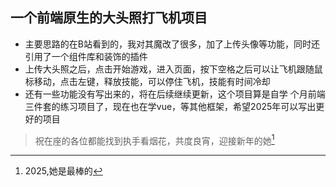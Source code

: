 ## 一个前端原生的大头照打飞机项目
- 主要思路的在B站看到的，我对其魔改了很多，加了上传头像等功能，同时还引用了一个组件库和装饰的插件  
- 上传大头照之后，点击开始游戏，进入页面，按下空格之后可以让飞机跟随鼠标移动，点击左键，释放技能，可以停住飞机，技能有时间冷却  
- 还有一些功能没有写出来的，将在后续继续更新，这个项目算是自学
个月前端三件套的练习项目了，现在也在学vue，等其他框架，希望2025年可以写出更好的项目  




> 祝在座的各位都能找到执手看烟花，共度良宵，迎接新年的她[^1]

[^1]:2025,她是最棒的